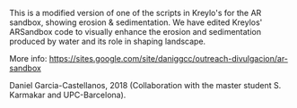 This is a modified version of one of the scripts in Kreylo's for the AR sandbox, showing erosion & sedimentation.
We have edited Kreylos' ARSandbox code to  visually enhance the erosion and sedimentation produced by water and its role in shaping landscape. 

More info:
https://sites.google.com/site/daniggcc/outreach-divulgacion/ar-sandbox

Daniel Garcia-Castellanos, 2018
(Collaboration with the master student S. Karmakar and UPC-Barcelona).
